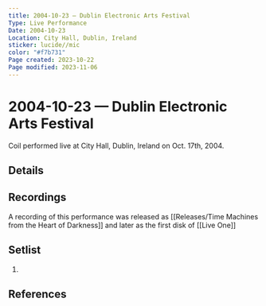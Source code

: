 ```yaml
---
title: 2004-10-23 — Dublin Electronic Arts Festival
Type: Live Performance
Date: 2004-10-23
Location: City Hall, Dublin, Ireland
sticker: lucide//mic
color: "#f7b731"
Page created: 2023-10-22
Page modified: 2023-11-06
---
```


# 2004-10-23 — Dublin Electronic Arts Festival

Coil performed live at City Hall, Dublin, Ireland on Oct. 17th, 2004.

## Details


## Recordings

A recording of this performance was released as [[Releases/Time Machines from the Heart of Darkness]] and later as the first disk of [[Live One]]

## Setlist
1.

## References

[^1]: [Entry at Live Coil Archive]()
